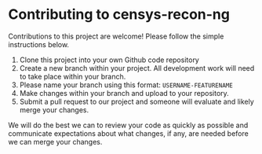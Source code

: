 # Contributing to censys-recon-ng

Contributions to this project are welcome! Please follow the simple instructions below.

1. Clone this project into your own Github code repository
2. Create a new branch within your project. All development work will need to take place within your branch.
3. Please name your branch using this format: `USERNAME-FEATURENAME`
4. Make changes within your branch and upload to your repository.
5. Submit a pull request to our project and someone will evaluate and likely merge your changes.

We will do the best we can to review your code as quickly as possible and communicate expectations about what changes, if any, are needed before we can merge your changes.
